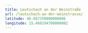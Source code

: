 ```yaml
---
title: Leutschach an der Weinstraße
url: /leutschach-an-der-weinstrasse/
latitude: 46.667350000000006
longitude: 15.468194700000002
---
```

